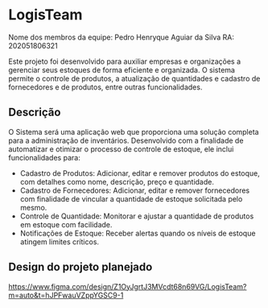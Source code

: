 # LogisTeam

Nome dos membros da equipe: Pedro Henryque Aguiar da Silva RA: 202051806321

Este projeto foi desenvolvido para auxiliar empresas e organizações a gerenciar seus estoques de forma eficiente e organizada. O sistema permite o controle de produtos, a atualização de quantidades e cadastro de fornecedores e de produtos, entre outras funcionalidades.

## Descrição

O Sistema será uma aplicação web que proporciona uma solução completa para a administração de inventários. Desenvolvido com a finalidade de automatizar e otimizar o processo de controle de estoque, ele inclui funcionalidades para:

- Cadastro de Produtos: Adicionar, editar e remover produtos do estoque, com detalhes como nome, descrição, preço e quantidade.
- Cadastro de Fornecedores: Adicionar, editar e remover fornecedores com finalidade de vincular a quantidade de estoque solicitada pelo mesmo.
- Controle de Quantidade: Monitorar e ajustar a quantidade de produtos em estoque com facilidade.
- Notificações de Estoque: Receber alertas quando os níveis de estoque atingem limites críticos.

## Design do projeto planejado

https://www.figma.com/design/Z1OyJgrtJ3MVcdt68n69VG/LogisTeam?m=auto&t=hJPFwauVZppYGSC9-1
